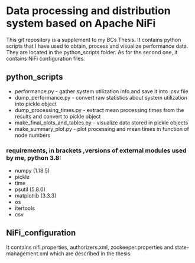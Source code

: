 # Data processing and distribution system  based on Apache NiFi

This git repository is a supplement to my BCs Thesis. It contains python scripts that I have used to obtain, process and visualize performance data. They are located in the python_scripts folder. As for the second one, it contains NiFi configuration files.

## python_scripts
* performance.py - gather system utilization info and save it into .csv file
* dump_performance.py - convert raw statistics about system utilization into pickle object
* dump_processing_times.py - extract mean processing times from the results and  convert to pickle object
* make_final_plots_and_tables.py -  visualize data stored in pickle objects
* make_summary_plot.py - plot processing and mean times in function of node numbers
### requirements, in brackets ,versions of external modules used by me, python 3.8:
* numpy (1.18.5)
* pickle
* time
* psutil (5.8.0)
* matplotlib (3.3.3)
* os
* itertools
* csv


## NiFi_configuration

It contains nifi.properties, authorizers.xml, zookeeper.properties and state-management.xml which are described in the thesis.